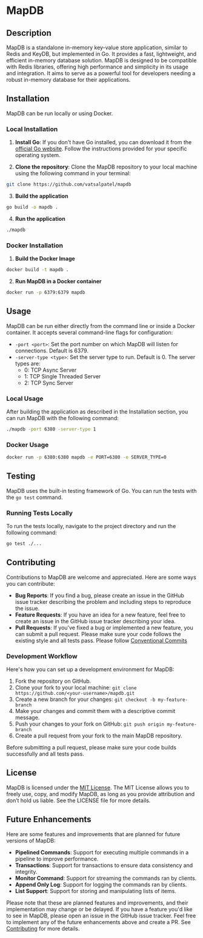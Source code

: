 # MapDB

## Description

MapDB is a standalone in-memory key-value store application, similar to Redis and KeyDB, but implemented in Go. It provides a fast, lightweight, and efficient in-memory database solution. MapDB is designed to be compatible with Redis libraries, offering high performance and simplicity in its usage and integration. It aims to serve as a powerful tool for developers needing a robust in-memory database for their applications.
## Installation

MapDB can be run locally or using Docker. 

### Local Installation

1. **Install Go**: If you don't have Go installed, you can download it from the [official Go website](https://golang.org/dl/). Follow the instructions provided for your specific operating system.

1. **Clone the repository**: Clone the MapDB repository to your local machine using the following command in your terminal:
```bash
git clone https://github.com/vatsalpatel/mapdb
```

3. **Build the application**
```bash
go build -o mapdb .
```

4. **Run the application**
```bash
./mapdb
```

### Docker Installation

1. **Build the Docker Image**
```bash
docker build -t mapdb .
```

2. **Run MapDB in a Docker container**
```bash
docker run -p 6379:6379 mapdb
```
## Usage

MapDB can be run either directly from the command line or inside a Docker container. It accepts several command-line flags for configuration:

- `-port <port>`: Set the port number on which MapDB will listen for connections. Default is 6379.
- `-server-type <type>`: Set the server type to run. Default is 0. The server types are:
    - 0: TCP Async Server
    - 1: TCP Single Threaded Server
    - 2: TCP Sync Server

### Local Usage

After building the application as described in the Installation section, you can run MapDB with the following command:

```bash
./mapdb -port 6380 -server-type 1
```
### Docker Usage

```bash
docker run -p 6380:6380 mapdb -e PORT=6380 -e SERVER_TYPE=0
```

## Testing

MapDB uses the built-in testing framework of Go. You can run the tests with the `go test` command.

### Running Tests Locally

To run the tests locally, navigate to the project directory and run the following command:

```bash
go test ./...
```

## Contributing

Contributions to MapDB are welcome and appreciated. Here are some ways you can contribute:

- **Bug Reports**: If you find a bug, please create an issue in the GitHub issue tracker describing the problem and including steps to reproduce the issue.
- **Feature Requests**: If you have an idea for a new feature, feel free to create an issue in the GitHub issue tracker describing your idea.
- **Pull Requests**: If you've fixed a bug or implemented a new feature, you can submit a pull request. Please make sure your code follows the existing style and all tests pass. Please follow [Conventional Commits](https://www.conventionalcommits.org/en/v1.0.0/#summary)

### Development Workflow

Here's how you can set up a development environment for MapDB:

1. Fork the repository on GitHub.
2. Clone your fork to your local machine: `git clone https://github.com/<your-username>/mapdb.git`
3. Create a new branch for your changes: `git checkout -b my-feature-branch`
4. Make your changes and commit them with a descriptive commit message.
5. Push your changes to your fork on GitHub: `git push origin my-feature-branch`
6. Create a pull request from your fork to the main MapDB repository.

Before submitting a pull request, please make sure your code builds successfully and all tests pass.

## License

MapDB is licensed under the [MIT License](LICENSE). The MIT License allows you to freely use, copy, and modify MapDB, as long as you provide attribution and don’t hold us liable. See the LICENSE file for more details.

## Future Enhancements

Here are some features and improvements that are planned for future versions of MapDB:

- **Pipelined Commands**: Support for executing multiple commands in a pipeline to improve performance.
- **Transactions**: Support for transactions to ensure data consistency and integrity.
- **Monitor Command**: Support for streaming the commands ran by clients.
- **Append Only Log**: Support for logging the commands ran by clients.
- **List Support**: Support for storing and manipulating lists of items.

Please note that these are planned features and improvements, and their implementation may change or be delayed. If you have a feature you'd like to see in MapDB, please open an issue in the GitHub issue tracker.
Feel free to implement any of the future enhancements above and create a PR. See [Contributing](#contributing) for more details.